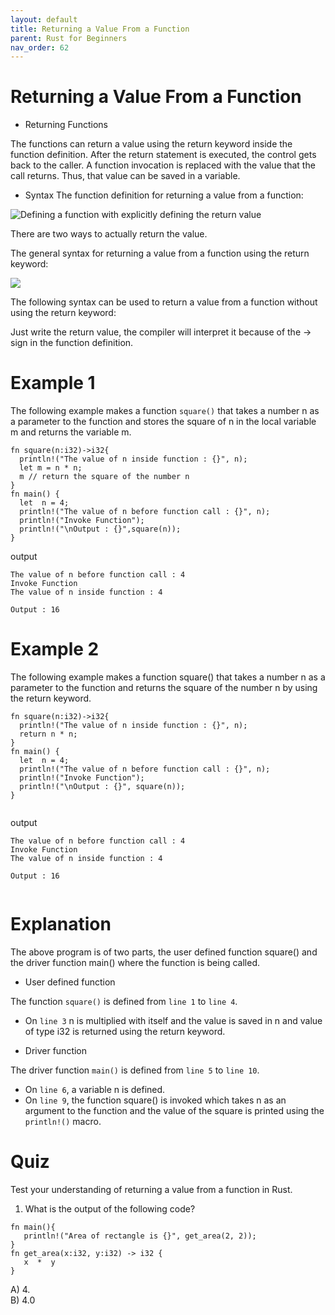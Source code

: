 ```yaml
---
layout: default
title: Returning a Value From a Function
parent: Rust for Beginners
nav_order: 62
---
```


# Returning a Value From a Function


- Returning Functions 

The functions can return a value using the return keyword inside the function definition. After the return statement is executed, the control gets back to the caller.
A function invocation is replaced with the value that the call returns. Thus, that value can be saved in a variable.

- Syntax
The function definition for returning a value from a function:

![Defining a function with explicitly defining the return value](https://raw.githubusercontent.com/sangam14/RustLabs/master/img/return-fn-val.png)

There are two ways to actually return the value.

The general syntax for returning a value from a function using the return keyword:

![](https://raw.githubusercontent.com/sangam14/RustLabs/master/img/return-val.png)

The following syntax can be used to return a value from a function without using the return keyword:

Just write the return value, the compiler will interpret it because of the -> sign in the function definition.

# Example 1 

The following example makes a function `square()` that takes a number n as a parameter to the function and stores the square of n in the 
local variable m and returns the variable m.

```
fn square(n:i32)->i32{
  println!("The value of n inside function : {}", n);
  let m = n * n;
  m // return the square of the number n
}  
fn main() {
  let  n = 4;
  println!("The value of n before function call : {}", n);
  println!("Invoke Function");
  println!("\nOutput : {}",square(n));
}

```
output 
```
The value of n before function call : 4
Invoke Function
The value of n inside function : 4

Output : 16

```
# Example 2

The following example makes a function square() that takes a number n as a parameter to the function and returns the square of the number n 
by using the return keyword.

```
fn square(n:i32)->i32{
  println!("The value of n inside function : {}", n);
  return n * n;
}  
fn main() {
  let  n = 4;
  println!("The value of n before function call : {}", n);
  println!("Invoke Function");
  println!("\nOutput : {}", square(n));
}


````
output 

```
The value of n before function call : 4
Invoke Function
The value of n inside function : 4

Output : 16


```
# Explanation 
The above program is of two parts, the user defined function square() and the driver function main() where the function is being called.

- User defined function 

The function `square()` is defined from `line 1` to `line 4`.

   - On `line 3` n is multiplied with itself and the value is saved in n and value of type i32 is returned using the return keyword.

- Driver function 

The driver function `main()` is defined from `line 5` to `line 10`.
   - On `line 6`, a variable n is defined.
   - On `line 9`, the function square() is invoked which takes n as an argument to the function and the value of the square is printed using the` println!()` macro.
   
# Quiz 

Test your understanding of returning a value from a function in Rust.

1. What is the output of the following code?

```
fn main(){
   println!("Area of rectangle is {}", get_area(2, 2));
}
fn get_area(x:i32, y:i32) -> i32 {
   x  *  y
}

```
A) 4. <br>
B) 4.0 <br>


   
   
    
    
    
    
    






